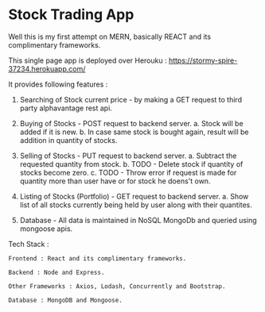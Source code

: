 # Stock Trading App

Well this is my first attempt on MERN, basically REACT and its complimentary frameworks.

This single page app is deployed over Herouku : https://stormy-spire-37234.herokuapp.com/ 

It provides following features :

1. Searching of Stock current price - by making a GET request to third party alphavantage rest api.

2. Buying of Stocks - POST request to backend server.
    a. Stock will be added if it is new.
    b. In case same stock is bought again, result will be addition in quantity of stocks.

3. Selling of Stocks - PUT request to backend server.
    a. Subtract the requested quantity from stock.
    b. TODO - Delete stock if quantity of stocks become zero.
    c. TODO - Throw error if request is made for quantity more than user have or for stock he doens't own.
    
4. Listing of Stocks (Portfolio) - GET request to backend server.
    a. Show list of all stocks currently being held by user along with their quantites. 

5. Database - All data is maintained in NoSQL MongoDb and queried using mongoose apis.


Tech Stack :

    Frontend : React and its complimentary frameworks.
    
    Backend : Node and Express.
    
    Other Frameworks : Axios, Lodash, Concurrently and Bootstrap.
    
    Database : MongoDB and Mongoose.
